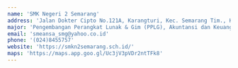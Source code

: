 ```yaml
---
name: 'SMK Negeri 2 Semarang'
address: 'Jalan Dokter Cipto No.121A, Karangturi, Kec. Semarang Tim., Kota Semarang, Jawa Tengah 50124'
major: 'Pengembangan Perangkat Lunak & Gim (PPLG), Akuntansi dan Keuangan Lembaga(AKL), Manajemen Perkantoran & Layanan Bisnis (MPLB), Usaha Perjalanan Wisata(UPW) Pemasaran (PM)'
email: 'smeansa_smg@yahoo.co.id'
phone: '(024)8455757'
website: 'https://smkn2semarang.sch.id/'
maps: 'https://maps.app.goo.gl/Uc3jV3pVDr2ntTFk8'
---
```

